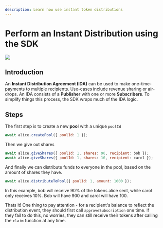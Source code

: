 ```yaml
---
description: Learn how use instant token distributions
---
```


# Perform an Instant Distribution using the SDK

![](../.gitbook/assets/image%20%284%29.png)

## Introduction

An **Instant Distribution Agreement \(IDA\)** can be used to make one-time-payments to multiple recipients. Use-cases include revenue sharing or air-drops. An IDA consists of a **Publisher** with one or more **Subscribers**. To simplify things this process, the SDK wraps much of the IDA logic.

## Steps

The first step is to create a new **pool** with a unique `poolId`

```js
await alice.createPool({ poolId: 1 });
```

Then we give out shares

```js
await alice.giveShares({ poolId: 1, shares: 90, recipient: bob });
await alice.giveShares({ poolId: 1, shares: 10, recipient: carol });
```

And finally we can distribute funds to everyone in the pool, based on the amount of shares they have.

```js
await alice.distributeToPool({ poolId: 1, amount: 1000 });
```

In this example, bob will receive 90% of the tokens alice sent, while carol only receives 10%. Bob will have 900 and carol will have 100.

Thats it! One thing to pay attention - for a recipient's balance to reflect the distribution event, they should first call `approveSubscription` one time. If they fail to do this, no worries, they can still receive their tokens after calling the `claim` function at any time.
